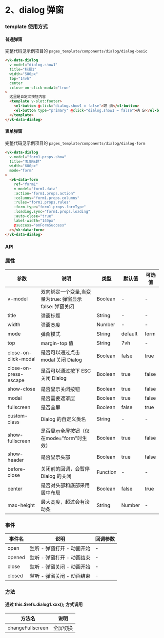 # 2、dialog 弹窗

### template 使用方式

#### 普通弹窗 

完整代码见示例项目的 `pages_template/components/dialog/dialog-basic`
```html
<vk-data-dialog
  v-model="dialog.show1"
  title="标题1"
  width="500px"
  top="14vh"
  center
  :close-on-click-modal="true"
>
  这里是自定义按钮内容
  <template v-slot:footer>
    <el-button @click="dialog.show1 = false">取 消</el-button>
    <el-button type="primary" @click="dialog.show1 = false">确 定</el-button>
  </template>
</vk-data-dialog>
```

#### 表单弹窗

完整代码见示例项目的 `pages_template/components/dialog/dialog-form`
```html
<vk-data-dialog
  v-model="form1.props.show"
  title="表单标题"
  width="600px"
  mode="form"
>
  <vk-data-form
    ref="form1"
    v-model="form1.data"
    :action="form1.props.action"
    :columns="form1.props.columns"
    :rules="form1.props.rules"
    :form-type="form1.props.formType"
    :loading.sync="form1.props.loading"
    :auto-close="true"
    label-width="140px"
    @success="onFormSuccess"
  ></vk-data-form>
</vk-data-dialog>
```
### API

### 属性

| 参数             | 说明                           | 类型    | 默认值  | 可选值 |
|------------------|-------------------------------|---------|--------|-------|
| v-model            | 双向绑定一个变量,当变量为true: 弹窗显示 false: 弹窗关闭 | Boolean  | - | -  |
| title          | 弹窗标题 | String  | - | - |
| width          | 弹窗宽度  | Number|  - | - |
| mode      | 弹窗模式 | String  | default | form  |
| top          | margin-top 值 | String  | 7vh | - |
| close-on-click-modal          | 是否可以通过点击 modal 关闭 Dialog  | Boolean  | false | true  |
| close-on-press-escape          | 是否可以通过按下 ESC 关闭 Dialog  | Boolean  | true | false  |
| show-close          | 是否显示关闭按钮  | Boolean  | true | false  |
| modal          | 是否需要遮罩层  | Boolean  | true | false  |
| fullscreen      | 是否全屏 | Boolean  | false | true  |
| custom-class          | Dialog 的自定义类名| String  | - | - |
| show-fullscreen          | 是否显示全屏按钮（仅在mode="form"时生效）  | Boolean  | true | false  |
| show-header          | 是否显示头部  | Boolean  | true | false  |
| before-close          | 关闭前的回调，会暂停 Dialog 的关闭  | Function  | - | -  |
| center          | 是否对头部和底部采用居中布局  | Boolean  | false | true  |
| max-height          | 最大高度，超过会有滚动条 | String| Number | - | - |

### 事件

| 事件名   | 说明                    | 回调参数 |
|----------|------------------------|------|
| open     | 监听 - 弹窗打开 - 动画开始  |  -  |
| opened    | 监听 - 弹窗打开 - 动画结束     |  -    |
| close | 监听 - 弹窗关闭 - 动画开始 |  -  |
| closed    | 监听 - 弹窗关闭 - 动画结束     |  -    |

### 方法

#### 通过 this.$refs.dialog1.xxx(); 方式调用

| 方法名   | 说明                    |
|----------|------------------------|
| changeFullscreen     | 全屏切换 |
